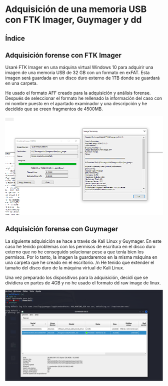 # Adquisición de una memoria USB con FTK Imager, Guymager y dd

## Índice










## Adquisición forense con FTK Imager


Usaré FTK Imager en una máquina virtual Windows 10 para adquirir una imagen de una memoria USB de 32 GB con un formato en exFAT. Esta imagen será guardada en un disco duro externo de 1TB donde se guardará en una carpeta.

He usado el formato AFF creado para la adquisición y análisis forense. Después de seleccionar el formato he rellenado la información del caso con mi nombre puesto en el apartado examinador y una descripción y he decidido que se creen fragmentos de 4500MB.

![FTKImager](./Imagenes/FTKimager.png)

## Adquisición forense con Guymager

La siguiente adquisición se hace a través de Kali Linux y Guymager. En este caso he tenido problemas con los permisos de escritura en el disco duro externo que no he conseguido solucionar pese a que tenía bien los permisos. Por lo tanto, la imagen la guardaremos en la misma máquina en una carpeta que he creado en el escritorio. /n
He tenido que extender el tamaño del disco duro de la máquina virtual de Kali Linux.

Una vez preparado los dispositivos para la adquisición, decidí que se dividiera en partes de 4GB y no he usado el formato dd raw image de linux. 

![Guymager](./Imagenes/Guymager.png)
